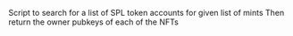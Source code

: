 Script to search for a list of SPL token accounts for given list of mints
Then return the owner pubkeys of each of the NFTs
